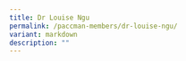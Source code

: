 ```yaml
---
title: Dr Louise Ngu
permalink: /paccman-members/dr-louise-ngu/
variant: markdown
description: ""
---
```

